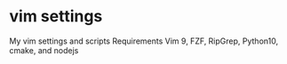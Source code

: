 # vim settings
My vim settings and scripts
Requirements Vim 9, FZF, RipGrep, Python10, cmake, and nodejs
